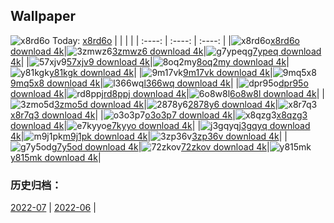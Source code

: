 ## Wallpaper
![x8rd6o](https://w.wallhaven.cc/full/x8/wallhaven-x8rd6o.jpg) Today: [x8rd6o](https://th.wallhaven.cc/small/x8/x8rd6o.jpg)
|      |      |      |
| :----: | :----: | :----: |
|![x8rd6o](https://th.wallhaven.cc/small/x8/x8rd6o.jpg)[x8rd6o download 4k](https://wallhaven.cc/w/x8rd6o)|![3zmwz6](https://th.wallhaven.cc/small/3z/3zmwz6.jpg)[3zmwz6 download 4k](https://wallhaven.cc/w/3zmwz6)|![g7ypeq](https://th.wallhaven.cc/small/g7/g7ypeq.jpg)[g7ypeq download 4k](https://wallhaven.cc/w/g7ypeq)|
|![57xjv9](https://th.wallhaven.cc/small/57/57xjv9.jpg)[57xjv9 download 4k](https://wallhaven.cc/w/57xjv9)|![8oq2my](https://th.wallhaven.cc/small/8o/8oq2my.jpg)[8oq2my download 4k](https://wallhaven.cc/w/8oq2my)|![y81kgk](https://th.wallhaven.cc/small/y8/y81kgk.jpg)[y81kgk download 4k](https://wallhaven.cc/w/y81kgk)|
|![9m17vk](https://th.wallhaven.cc/small/9m/9m17vk.jpg)[9m17vk download 4k](https://wallhaven.cc/w/9m17vk)|![9mq5x8](https://th.wallhaven.cc/small/9m/9mq5x8.jpg)[9mq5x8 download 4k](https://wallhaven.cc/w/9mq5x8)|![l366wq](https://th.wallhaven.cc/small/l3/l366wq.jpg)[l366wq download 4k](https://wallhaven.cc/w/l366wq)|
|![dpr95o](https://th.wallhaven.cc/small/dp/dpr95o.jpg)[dpr95o download 4k](https://wallhaven.cc/w/dpr95o)|![rd8ppj](https://th.wallhaven.cc/small/rd/rd8ppj.jpg)[rd8ppj download 4k](https://wallhaven.cc/w/rd8ppj)|![6o8w8l](https://th.wallhaven.cc/small/6o/6o8w8l.jpg)[6o8w8l download 4k](https://wallhaven.cc/w/6o8w8l)|
|![3zmo5d](https://th.wallhaven.cc/small/3z/3zmo5d.jpg)[3zmo5d download 4k](https://wallhaven.cc/w/3zmo5d)|![2878y6](https://th.wallhaven.cc/small/28/2878y6.jpg)[2878y6 download 4k](https://wallhaven.cc/w/2878y6)|![x8r7q3](https://th.wallhaven.cc/small/x8/x8r7q3.jpg)[x8r7q3 download 4k](https://wallhaven.cc/w/x8r7q3)|
|![o3o3p7](https://th.wallhaven.cc/small/o3/o3o3p7.jpg)[o3o3p7 download 4k](https://wallhaven.cc/w/o3o3p7)|![x8qzg3](https://th.wallhaven.cc/small/x8/x8qzg3.jpg)[x8qzg3 download 4k](https://wallhaven.cc/w/x8qzg3)|![e7kyyo](https://th.wallhaven.cc/small/e7/e7kyyo.jpg)[e7kyyo download 4k](https://wallhaven.cc/w/e7kyyo)|
|![j3gqyq](https://th.wallhaven.cc/small/j3/j3gqyq.jpg)[j3gqyq download 4k](https://wallhaven.cc/w/j3gqyq)|![m9j1pk](https://th.wallhaven.cc/small/m9/m9j1pk.jpg)[m9j1pk download 4k](https://wallhaven.cc/w/m9j1pk)|![3zp36v](https://th.wallhaven.cc/small/3z/3zp36v.jpg)[3zp36v download 4k](https://wallhaven.cc/w/3zp36v)|
|![g7y5od](https://th.wallhaven.cc/small/g7/g7y5od.jpg)[g7y5od download 4k](https://wallhaven.cc/w/g7y5od)|![72zkov](https://th.wallhaven.cc/small/72/72zkov.jpg)[72zkov download 4k](https://wallhaven.cc/w/72zkov)|![y815mk](https://th.wallhaven.cc/small/y8/y815mk.jpg)[y815mk download 4k](https://wallhaven.cc/w/y815mk)|

### 历史归档：
[2022-07](https://github.com/april-projects/april-wallpaper/tree/main/picture/2022-07/) | [2022-06](https://github.com/april-projects/april-wallpaper/tree/main/picture/2022-06/) | 